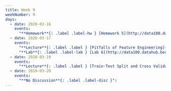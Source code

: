 ```yaml
---
title: Week 9
weekNumber: 9
days:
  - date: 2020-03-16
    events:
      "**Homework**{: .label .label-hw } [Homework 5](http://data100.datahub.berkeley.edu/hub/user-redirect/git-sync?repo=https://github.com/DS-100/sp20&subPath=hw/hw5/) (due Mar. 30)":
  - date: 2020-03-17
    events:
      "**Lecture**{: .label .label } [Pitfalls of Feature Engineering](../resources/assets/lectures/lec17/FeatureEngineeringPitfalls.html) ([code](http://data100.datahub.berkeley.edu/hub/user-redirect/git-sync?repo=https://github.com/DS-100/sp20&subPath=lecture/lec17/)) ([playlist](https://www.youtube.com/playlist?list=PLcK2S75CXo8Msk-bgx59yIgftzr-J7KIX))":
      "**Lab**{: .label .label-lab } [Lab 6](http://data100.datahub.berkeley.edu/hub/user-redirect/git-sync?repo=https://github.com/DS-100/sp20&subPath=lab/lab06/) (due Mar. 30)":
  - date: 2020-03-19
    events:
      "**Lecture**{: .label .label } [Train-Test Split and Cross Validation](../resources/assets/lectures/lec18/TrainTestSplitAndCrossValidation.html) ([slides](https://drive.google.com/open?id=17FF8tsKNCszbT8GzxaYz7GcrRAxoXS14))([code](http://data100.datahub.berkeley.edu/hub/user-redirect/git-sync?repo=https://github.com/DS-100/sp20&subPath=lecture/lec18/)) ([playlist](https://www.youtube.com/playlist?list=PLcK2S75CXo8PLCh0rHOMzopOXSCjqfcF1))":
  - date: 2019-03-20
    events:
      "**No Discussion**{: .label .label-disc }":
---
```

